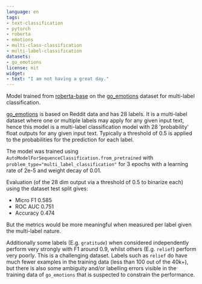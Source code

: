 ```yaml
---
language: en
tags:
- text-classification
- pytorch
- roberta
- emotions
- multi-class-classification
- multi-label-classification
datasets:
- go_emotions
license: mit
widget:
- text: "I am not having a great day."
---
```


Model trained from [roberta-base](https://huggingface.co/roberta-base) on the [go_emotions](https://huggingface.co/datasets/go_emotions) dataset for multi-label classification.

[go_emotions](https://huggingface.co/datasets/go_emotions) is based on Reddit data and has 28 labels. It is a multi-label dataset where one or multiple labels may apply for any given input text, hence this model is a multi-label classification model with 28 'probability' float outputs for any given input text. Typically a threshold of 0.5 is applied to the probabilities for the prediction for each label.

The model was trained using `AutoModelForSequenceClassification.from_pretrained` with `problem_type="multi_label_classification"` for 3 epochs with a learning rate of 2e-5 and weight decay of 0.01.

Evaluation (of the 28 dim output via a threshold of 0.5 to binarize each) using the dataset test split gives:
- Micro F1 0.585
- ROC AUC 0.751
- Accuracy 0.474

But the metrics would be more meaningful when measured per label given the multi-label nature.

Additionally some labels (E.g. `gratitude`) when considered independently perform very strongly with F1 around 0.9, whilst others (E.g. `relief`) perform very poorly. This is a challenging dataset. Labels such as `relief` do have much fewer examples in the training data (less than 100 out of the 40k+), but there is also some ambiguity and/or labelling errors visible in the training data of `go_emotions` that is suspected to constrain the performance.